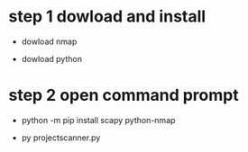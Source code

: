
# step 1 dowload and install

- dowload nmap

- dowload python

# step 2 open command prompt

- python -m pip install scapy python-nmap

- py projectscanner.py
